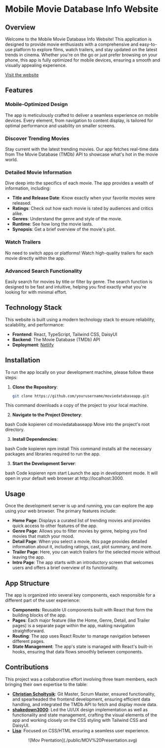 # Mobile Movie Database Info Website

## Overview

Welcome to the Mobile Movie Database Info Website! This application is designed to provide movie enthusiasts with a comprehensive and easy-to-use platform to explore films, watch trailers, and stay updated on the latest trends in cinema. Whether you're on the go or just prefer browsing on your phone, this app is fully optimized for mobile devices, ensuring a smooth and visually appealing experience.

[Visit the website](https://ourmoviedatabaseapp.netlify.app/)

## Features

### Mobile-Optimized Design

The app is meticulously crafted to deliver a seamless experience on mobile devices. Every element, from navigation to content display, is tailored for optimal performance and usability on smaller screens.

### Discover Trending Movies

Stay current with the latest trending movies. Our app fetches real-time data from The Movie Database (TMDb) API to showcase what's hot in the movie world.

### Detailed Movie Information

Dive deep into the specifics of each movie. The app provides a wealth of information, including:

- **Title and Release Date**: Know exactly when your favorite movies were released.
- **Ratings**: Check out how each movie is rated by audiences and critics alike.
- **Genres**: Understand the genre and style of the movie.
- **Runtime**: See how long the movie lasts.
- **Synopsis**: Get a brief overview of the movie's plot.

### Watch Trailers

No need to switch apps or platforms! Watch high-quality trailers for each movie directly within the app.

### Advanced Search Functionality

Easily search for movies by title or filter by genre. The search function is designed to be fast and intuitive, helping you find exactly what you're looking for with minimal effort.

## Technology Stack

This website is built using a modern technology stack to ensure reliability, scalability, and performance:

- **Frontend**: React, TypeScript, Tailwind CSS, DaisyUI
- **Backend**: The Movie Database (TMDb) API
- **Deployment**: [Netlify](https://ourmoviedatabaseapp.netlify.app/)

## Installation

To run the app locally on your development machine, please follow these steps:

1. **Clone the Repository**:
   ```bash
   git clone https://github.com/yourusername/moviedatabaseapp.git
   ```

This command downloads a copy of the project to your local machine.

2. **Navigate to the Project Directory**:

bash
Code kopieren
cd moviedatabaseapp
Move into the project's root directory.

3. **Install Dependencies**:

bash
Code kopieren
npm install
This command installs all the necessary packages and libraries required to run the app.

3. **Start the Development Server**:

bash
Code kopieren
npm start
Launch the app in development mode. It will open in your default web browser at http://localhost:3000.

## Usage

Once the development server is up and running, you can explore the app using your web browser. The primary features include:

- **Home Page**: Displays a curated list of trending movies and provides quick access to other features of the app.
- **Genre Page**: Allows you to filter movies by genre, helping you find movies that match your mood.
- **Detail Page**: When you select a movie, this page provides detailed information about it, including ratings, cast, plot summary, and more.
- **Trailer Page**: Here, you can watch trailers for the selected movie without leaving the app.
- **Intro Page**: The app starts with an introductory screen that welcomes users and offers a brief overview of its functionality.

## App Structure

The app is organized into several key components, each responsible for a different part of the user experience:

- **Components**: Reusable UI components built with React that form the building blocks of the app.
- **Pages**: Each major feature (like the Home, Genre, Detail, and Trailer pages) is a separate page within the app, making navigation straightforward.
- **Routing**: The app uses React Router to manage navigation between different pages.
- **State Management**: The app's state is managed with React's built-in hooks, ensuring that data flows smoothly between components.

## Contributions

This project was a collaborative effort involving three team members, each bringing their own expertise to the table:

- **[Christian Scholtysik](https://github.com/ChristianScholtysik)**: Git Master, Scrum Master, ensured functionality, and spearheaded the frontend development, ensuring efficient data handling, and integrated the TMDb API to fetch and display movie data.
- **[shakedown3000](https://github.com/shakedown3000)**: Led the UI/UX design implementation as well as functionality and state management, crafting the visual elements of the app and working closely on the CSS styling with Tailwind CSS and DaisyUI.
- **[Lisa](https://github.com/lisayl1688)**: Focused on CSS/HTML ensuring a seamless user experience.

<p align="center">
 ![Mov Prentation](./public/MOV%20Presentation.svg)
</p>
